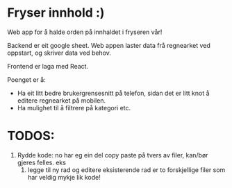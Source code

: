 # Fryser innhold :)

Web app for å halde orden på innhaldet i fryseren vår!

Backend er eit google sheet. Web appen laster data frå regnearket ved oppstart, og skriver data ved behov.

Frontend er laga med React.

Poenget er å:
- Ha eit litt bedre brukergrensesnitt på telefon, sidan det er litt knot å editere regnearket på mobilen.
- Ha mulighet til å filtrere på kategori etc.

# TODOS:

1. Rydde kode: no har eg ein del copy paste på tvers av filer, kan/bør gjeres felles. eks
    1. legge til ny rad og editere eksisterende rad er to forskjellige filer som har veldig mykje lik kode!
